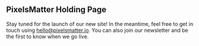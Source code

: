 
## PixelsMatter Holding Page

Stay tuned for the launch of our new site! In the meantime, feel free to get in touch using hello@pixelsmatter.io. You can also join our newsletter and be the first to know when we go live.